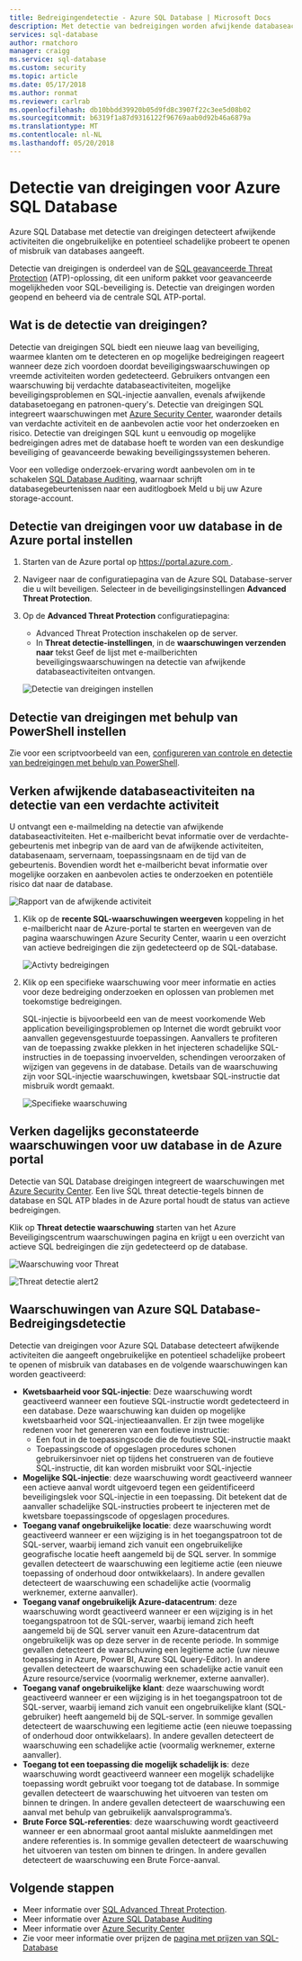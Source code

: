 ```yaml
---
title: Bedreigingendetectie - Azure SQL Database | Microsoft Docs
description: Met detectie van bedreigingen worden afwijkende databaseactiviteiten gedetecteerd die kunnen duiden op beveiligingsdreigingen voor de database.
services: sql-database
author: rmatchoro
manager: craigg
ms.service: sql-database
ms.custom: security
ms.topic: article
ms.date: 05/17/2018
ms.author: ronmat
ms.reviewer: carlrab
ms.openlocfilehash: db10bbdd39920b05d9fd8c3907f22c3ee5d08b02
ms.sourcegitcommit: b6319f1a87d9316122f96769aab0d92b46a6879a
ms.translationtype: MT
ms.contentlocale: nl-NL
ms.lasthandoff: 05/20/2018
---
```

# <a name="azure-sql-database-threat-detection"></a>Detectie van dreigingen voor Azure SQL Database

Azure SQL Database met detectie van dreigingen detecteert afwijkende activiteiten die ongebruikelijke en potentieel schadelijke probeert te openen of misbruik van databases aangeeft.

Detectie van dreigingen is onderdeel van de [SQL geavanceerde Threat Protection](sql-advanced-threat-protection.md) (ATP)-oplossing, dit een uniform pakket voor geavanceerde mogelijkheden voor SQL-beveiliging is. Detectie van dreigingen worden geopend en beheerd via de centrale SQL ATP-portal.

## <a name="what-is-threat-detection"></a>Wat is de detectie van dreigingen?

Detectie van dreigingen SQL biedt een nieuwe laag van beveiliging, waarmee klanten om te detecteren en op mogelijke bedreigingen reageert wanneer deze zich voordoen doordat beveiligingswaarschuwingen op vreemde activiteiten worden gedetecteerd. Gebruikers ontvangen een waarschuwing bij verdachte databaseactiviteiten, mogelijke beveiligingsproblemen en SQL-injectie aanvallen, evenals afwijkende databasetoegang en patronen-query's. Detectie van dreigingen SQL integreert waarschuwingen met [Azure Security Center](https://azure.microsoft.com/services/security-center/), waaronder details van verdachte activiteit en de aanbevolen actie voor het onderzoeken en risico. Detectie van dreigingen SQL kunt u eenvoudig op mogelijke bedreigingen adres met de database hoeft te worden van een deskundige beveiliging of geavanceerde bewaking beveiligingssystemen beheren. 

Voor een volledige onderzoek-ervaring wordt aanbevolen om in te schakelen [SQL Database Auditing](sql-database-auditing.md), waarnaar schrijft databasegebeurtenissen naar een auditlogboek Meld u bij uw Azure storage-account.  

## <a name="set-up-threat-detection-for-your-database-in-the-azure-portal"></a>Detectie van dreigingen voor uw database in de Azure portal instellen
1. Starten van de Azure portal op [ https://portal.azure.com ](https://portal.azure.com).
2. Navigeer naar de configuratiepagina van de Azure SQL Database-server die u wilt beveiligen. Selecteer in de beveiligingsinstellingen **Advanced Threat Protection**.
3. Op de **Advanced Threat Protection** configuratiepagina:

   - Advanced Threat Protection inschakelen op de server.
   - In **Threat detectie-instellingen**, in de **waarschuwingen verzenden naar** tekst Geef de lijst met e-mailberichten beveiligingswaarschuwingen na detectie van afwijkende databaseactiviteiten ontvangen.
  
   ![Detectie van dreigingen instellen](./media/sql-database-threat-detection/set_up_threat_detection.png)

## <a name="set-up-threat-detection-using-powershell"></a>Detectie van dreigingen met behulp van PowerShell instellen

Zie voor een scriptvoorbeeld van een, [configureren van controle en detectie van bedreigingen met behulp van PowerShell](scripts/sql-database-auditing-and-threat-detection-powershell.md).

## <a name="explore-anomalous-database-activities-upon-detection-of-a-suspicious-event"></a>Verken afwijkende databaseactiviteiten na detectie van een verdachte activiteit

U ontvangt een e-mailmelding na detectie van afwijkende databaseactiviteiten. Het e-mailbericht bevat informatie over de verdachte-gebeurtenis met inbegrip van de aard van de afwijkende activiteiten, databasenaam, servernaam, toepassingsnaam en de tijd van de gebeurtenis. Bovendien wordt het e-mailbericht bevat informatie over mogelijke oorzaken en aanbevolen acties te onderzoeken en potentiële risico dat naar de database.

![Rapport van de afwijkende activiteit](./media/sql-database-threat-detection/anomalous_activity_report.png)
     
1. Klik op de **recente SQL-waarschuwingen weergeven** koppeling in het e-mailbericht naar de Azure-portal te starten en weergeven van de pagina waarschuwingen Azure Security Center, waarin u een overzicht van actieve bedreigingen die zijn gedetecteerd op de SQL-database.

   ![Activty bedreigingen](./media/sql-database-threat-detection/active_threats.png)

2. Klik op een specifieke waarschuwing voor meer informatie en acties voor deze bedreiging onderzoeken en oplossen van problemen met toekomstige bedreigingen.

   SQL-injectie is bijvoorbeeld een van de meest voorkomende Web application beveiligingsproblemen op Internet die wordt gebruikt voor aanvallen gegevensgestuurde toepassingen. Aanvallers te profiteren van de toepassing zwakke plekken in het injecteren schadelijke SQL-instructies in de toepassing invoervelden, schendingen veroorzaken of wijzigen van gegevens in de database. Details van de waarschuwing zijn voor SQL-injectie waarschuwingen, kwetsbaar SQL-instructie dat misbruik wordt gemaakt.

   ![Specifieke waarschuwing](./media/sql-database-threat-detection/specific_alert.png)

## <a name="explore-threat-detection-alerts-for-your-database-in-the-azure-portal"></a>Verken dagelijks geconstateerde waarschuwingen voor uw database in de Azure portal

Detectie van SQL Database dreigingen integreert de waarschuwingen met [Azure Security Center](https://azure.microsoft.com/services/security-center/). Een live SQL threat detectie-tegels binnen de database en SQL ATP blades in de Azure portal houdt de status van actieve bedreigingen.

Klik op **Threat detectie waarschuwing** starten van het Azure Beveiligingscentrum waarschuwingen pagina en krijgt u een overzicht van actieve SQL bedreigingen die zijn gedetecteerd op de database.

   ![Waarschuwing voor Threat](./media/sql-database-threat-detection/threat_detection_alert.png)
   
   ![Threat detectie alert2](./media/sql-database-threat-detection/threat_detection_alert_atp.png)

## <a name="azure-sql-database-threat-detection-alerts"></a>Waarschuwingen van Azure SQL Database-Bedreigingsdetectie 
Detectie van dreigingen voor Azure SQL Database detecteert afwijkende activiteiten die aangeeft ongebruikelijke en potentieel schadelijke probeert te openen of misbruik van databases en de volgende waarschuwingen kan worden geactiveerd:
- **Kwetsbaarheid voor SQL-injectie**: Deze waarschuwing wordt geactiveerd wanneer een foutieve SQL-instructie wordt gedetecteerd in een database. Deze waarschuwing kan duiden op mogelijke kwetsbaarheid voor SQL-injectieaanvallen. Er zijn twee mogelijke redenen voor het genereren van een foutieve instructie:
   - Een fout in de toepassingscode die de foutieve SQL-instructie maakt
   - Toepassingscode of opgeslagen procedures schonen gebruikersinvoer niet op tijdens het construeren van de foutieve SQL-instructie, dit kan worden misbruikt voor SQL-injectie
- **Mogelijke SQL-injectie**: deze waarschuwing wordt geactiveerd wanneer een actieve aanval wordt uitgevoerd tegen een geïdentificeerd beveiligingslek voor SQL-injectie in een toepassing. Dit betekent dat de aanvaller schadelijke SQL-instructies probeert te injecteren met de kwetsbare toepassingscode of opgeslagen procedures.
- **Toegang vanaf ongebruikelijke locatie**: deze waarschuwing wordt geactiveerd wanneer er een wijziging is in het toegangspatroon tot de SQL-server, waarbij iemand zich vanuit een ongebruikelijke geografische locatie heeft aangemeld bij de SQL server. In sommige gevallen detecteert de waarschuwing een legitieme actie (een nieuwe toepassing of onderhoud door ontwikkelaars). In andere gevallen detecteert de waarschuwing een schadelijke actie (voormalig werknemer, externe aanvaller).
- **Toegang vanaf ongebruikelijk Azure-datacentrum**: deze waarschuwing wordt geactiveerd wanneer er een wijziging is in het toegangspatroon tot de SQL-server, waarbij iemand zich heeft aangemeld bij de SQL server vanuit een Azure-datacentrum dat ongebruikelijk was op deze server in de recente periode. In sommige gevallen detecteert de waarschuwing een legitieme actie (uw nieuwe toepassing in Azure, Power BI, Azure SQL Query-Editor). In andere gevallen detecteert de waarschuwing een schadelijke actie vanuit een Azure resource/service (voormalig werknemer, externe aanvaller).
- **Toegang vanaf ongebruikelijke klant**: deze waarschuwing wordt geactiveerd wanneer er een wijziging is in het toegangspatroon tot de SQL-server, waarbij iemand zich vanuit een ongebruikelijke klant (SQL-gebruiker) heeft aangemeld bij de SQL-server. In sommige gevallen detecteert de waarschuwing een legitieme actie (een nieuwe toepassing of onderhoud door ontwikkelaars). In andere gevallen detecteert de waarschuwing een schadelijke actie (voormalig werknemer, externe aanvaller).
- **Toegang tot een toepassing die mogelijk schadelijk is**: deze waarschuwing wordt geactiveerd wanneer een mogelijk schadelijke toepassing wordt gebruikt voor toegang tot de database. In sommige gevallen detecteert de waarschuwing het uitvoeren van testen om binnen te dringen. In andere gevallen detecteert de waarschuwing een aanval met behulp van gebruikelijk aanvalsprogramma’s.
- **Brute Force SQL-referenties**: deze waarschuwing wordt geactiveerd wanneer er een abnormaal groot aantal mislukte aanmeldingen met andere referenties is. In sommige gevallen detecteert de waarschuwing het uitvoeren van testen om binnen te dringen. In andere gevallen detecteert de waarschuwing een Brute Force-aanval.

## <a name="next-steps"></a>Volgende stappen

* Meer informatie over [SQL Advanced Threat Protection](sql-advanced-threat-protection.md). 
* Meer informatie over [Azure SQL Database Auditing](sql-database-auditing.md)
* Meer informatie over [Azure Security Center](https://docs.microsoft.com/azure/security-center/security-center-intro)
* Zie voor meer informatie over prijzen de [pagina met prijzen van SQL-Database](https://azure.microsoft.com/pricing/details/sql-database/)  
